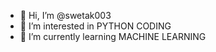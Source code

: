 - 👋 Hi, I’m @swetak003
- 👀 I’m interested in PYTHON CODING
- 🌱 I’m currently learning MACHINE LEARNING


<!---
swetak003/swetak003 is a ✨ special ✨ repository because its `README.md` (this file) appears on your GitHub profile.
You can click the Preview link to take a look at your changes.
--->
